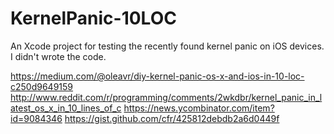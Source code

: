 # KernelPanic-10LOC

An Xcode project for testing the recently found kernel panic on iOS devices.
I didn't wrote the code.

https://medium.com/@oleavr/diy-kernel-panic-os-x-and-ios-in-10-loc-c250d9649159
http://www.reddit.com/r/programming/comments/2wkdbr/kernel_panic_in_latest_os_x_in_10_lines_of_c
https://news.ycombinator.com/item?id=9084346
https://gist.github.com/cfr/425812debdb2a6d0449f
